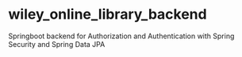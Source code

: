 # wiley_online_library_backend

Springboot backend for Authorization and Authentication with Spring Security and Spring Data JPA
